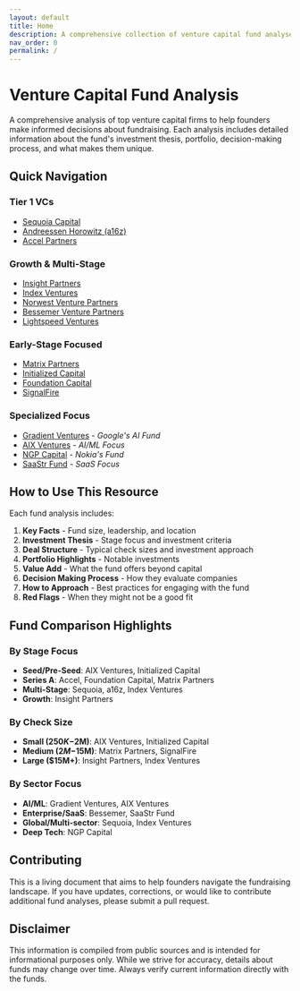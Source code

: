 ```yaml
---
layout: default
title: Home
description: A comprehensive collection of venture capital fund analyses
nav_order: 0
permalink: /
---
```


# Venture Capital Fund Analysis

A comprehensive analysis of top venture capital firms to help founders make informed decisions about fundraising. Each analysis includes detailed information about the fund's investment thesis, portfolio, decision-making process, and what makes them unique.

## Quick Navigation

### Tier 1 VCs
- [Sequoia Capital](/sequoia_capital_analysis)
- [Andreessen Horowitz (a16z)](/a16z_analysis)
- [Accel Partners](/accel_partners_analysis)

### Growth & Multi-Stage
- [Insight Partners](/insight_partners_analysis)
- [Index Ventures](/index_ventures_analysis)
- [Norwest Venture Partners](/norwest_ventures_analysis)
- [Bessemer Venture Partners](/bessemer_ventures_analysis)
- [Lightspeed Ventures](/lightspeed_ventures_analysis)

### Early-Stage Focused
- [Matrix Partners](/matrix_partners_analysis)
- [Initialized Capital](/initialized_capital_analysis)
- [Foundation Capital](/foundation_capital_analysis)
- [SignalFire](/signalfire_analysis)

### Specialized Focus
- [Gradient Ventures](/gradient_ventures_analysis) - *Google's AI Fund*
- [AIX Ventures](/aix_ventures_analysis) - *AI/ML Focus*
- [NGP Capital](/ngp_capital_analysis) - *Nokia's Fund*
- [SaaStr Fund](/saastr_fund_analysis) - *SaaS Focus*

## How to Use This Resource

Each fund analysis includes:
1. **Key Facts** - Fund size, leadership, and location
2. **Investment Thesis** - Stage focus and investment criteria
3. **Deal Structure** - Typical check sizes and investment approach
4. **Portfolio Highlights** - Notable investments
5. **Value Add** - What the fund offers beyond capital
6. **Decision Making Process** - How they evaluate companies
7. **How to Approach** - Best practices for engaging with the fund
8. **Red Flags** - When they might not be a good fit

## Fund Comparison Highlights

### By Stage Focus
- **Seed/Pre-Seed**: AIX Ventures, Initialized Capital
- **Series A**: Accel, Foundation Capital, Matrix Partners
- **Multi-Stage**: Sequoia, a16z, Index Ventures
- **Growth**: Insight Partners

### By Check Size
- **Small ($250K-$2M)**: AIX Ventures, Initialized Capital
- **Medium ($2M-$15M)**: Matrix Partners, SignalFire
- **Large ($15M+)**: Insight Partners, Index Ventures

### By Sector Focus
- **AI/ML**: Gradient Ventures, AIX Ventures
- **Enterprise/SaaS**: Bessemer, SaaStr Fund
- **Global/Multi-sector**: Sequoia, Index Ventures
- **Deep Tech**: NGP Capital

## Contributing

This is a living document that aims to help founders navigate the fundraising landscape. If you have updates, corrections, or would like to contribute additional fund analyses, please submit a pull request.

## Disclaimer

This information is compiled from public sources and is intended for informational purposes only. While we strive for accuracy, details about funds may change over time. Always verify current information directly with the funds. 